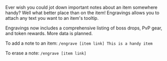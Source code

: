 Ever wish you could jot down important notes about an item somewhere handy? Well
what better place than on the item! Engravings allows you to attach any text you
want to an item's tooltip.

Engravings now includes a comprehensive listing of boss drops, PvP gear, and
token rewards. More data is planned.

To add a note to an item: `/engrave [item link] This is a handy item`

To erase a note: `/engrave [item link]`
